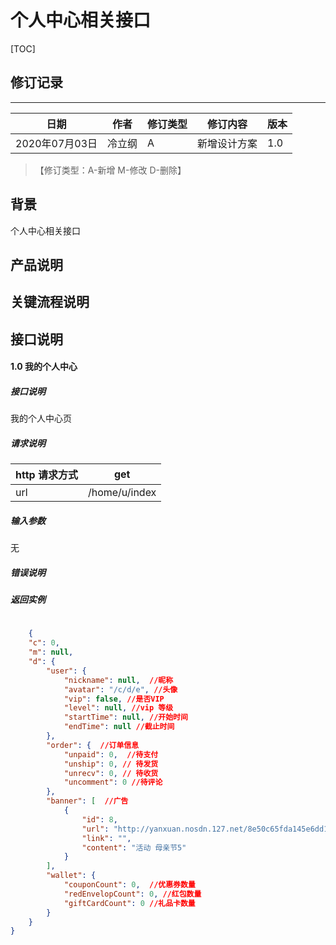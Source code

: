 # 个人中心相关接口

[TOC]
## 修订记录
----
日期 | 作者 | 修订类型 | 修订内容 | 版本|
---- | ---- | ---- | ---- | ---- |
2020年07月03日|冷立纲|A|新增设计方案|1.0|

> 【修订类型：A-新增  M-修改 D-删除】

## 背景

个人中心相关接口

## 产品说明



## 关键流程说明

## 接口说明


#### 1.0 我的个人中心

##### 接口说明

我的个人中心页

##### 请求说明

| http 请求方式          | get     |
|:------------- |:---------------:|
| url      | /home/u/index |

#####  输入参数

无


#####  错误说明




#####  返回实例
```json
    
    {
    "c": 0,
    "m": null,
    "d": {
        "user": {
            "nickname": null,  //昵称
            "avatar": "/c/d/e", //头像
            "vip": false, //是否VIP
            "level": null, //vip 等级
            "startTime": null, //开始时间
            "endTime": null //截止时间
        },
        "order": {  //订单信息
            "unpaid": 0,  //待支付
            "unship": 0, // 待发货
            "unrecv": 0, // 待收货
            "uncomment": 0 //待评论
        },
        "banner": [  //广告
            {
                "id": 8,
                "url": "http://yanxuan.nosdn.127.net/8e50c65fda145e6dd1bf4fb7ee0fcecc.jpg",
                "link": "",
                "content": "活动 母亲节5"
            }
        ],
        "wallet": {
            "couponCount": 0,  //优惠券数量
            "redEnvelopCount": 0, //红包数量
            "giftCardCount": 0 //礼品卡数量
        }
    }
}
    
```







